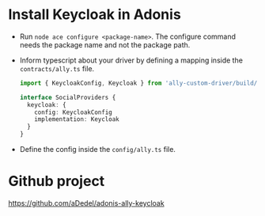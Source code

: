 # Install Keycloak in Adonis

- Run `node ace configure <package-name>`. The configure command needs the package name and not the package path.
- Inform typescript about your driver by defining a mapping inside the `contracts/ally.ts` file.

  ```ts
  import { KeycloakConfig, Keycloak } from 'ally-custom-driver/build/standalone'

  interface SocialProviders {
    keycloak: {
      config: KeycloakConfig
      implementation: Keycloak
    }
  }
  ```

- Define the config inside the `config/ally.ts` file.

# Github project

https://github.com/aDedel/adonis-ally-keycloak
